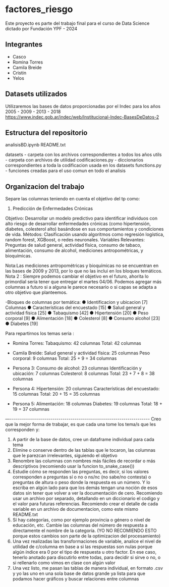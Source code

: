 # factores_riesgo
Este proyecto es parte del trabajo final para el curso de Data Science dictado por Fundación YPF - 2024

## Integrantes
* Casco
* Romina Torres
* Camila Breide
* Cristin
* Yelos

## Datasets utilizados
Utilizaremos las bases de datos proporcionadas por el Indec para los años 2005 - 2009 - 2013 - 2018
https://www.indec.gob.ar/indec/web/Institucional-Indec-BasesDeDatos-2

## Estructura del repositorio
analisisBD.ipynb
README.txt

datasets - carpeta con los archivos correspondientes a todos los años
utils - carpeta con archivos de utilidad
    codificaciones.py - diccionarios correspondientes a toda la codificacion usada en los datasets
    functions.py - funciones creadas para el uso comun en todo el analisis 

## Organizacion del trabajo
Separe las columnas teniendo en cuenta el objetivo del tp como:
1. Predicción de Enfermedades Crónicas

Objetivo: Desarrollar un modelo predictivo para identificar individuos con alto riesgo de
desarrollar enfermedades crónicas (como hipertensión, diabetes, colesterol alto) basándose
en sus comportamientos y condiciones de vida.
Métodos: Clasificación usando algoritmos como regresión logística, random forest,
XGBoost, o redes neuronales.
Variables Relevantes: Preguntas de salud general, actividad física, consumo de tabaco,
alimentación, consumo de alcohol, mediciones antropométricas, y bioquímicas.

Nota:Las mediciones antropométricas y bioquímicas no se encuentran en las bases
de 2009 y 2013, por lo que no las inclui en los bloques temáticos.
Nota 2 : Siempre podemos cambiar el objetivo en el futuro, ahorita lo primordial sería
tener que entregar el martes 04/06. Podemos agregar más columnas a futuro si a
alguna le parece necesario o si capas se adapta a otro objetivo que planteemos.

-Bloques de columnas por temática:
● Identificacion y ubicacion [7] Columnas
● Características del encuestado [15]
● Salud general y actividad física [25]
● Tabaquismo [42]
● Hipertensión [20]
● Peso corporal [9]
● Alimentación [18]
● Colesterol [8]
● Consumo alcohol [23]
● Diabetes [19]

Para repartirnos los temas seria :
* Romina Torres:
Tabaquismo: 42 columnas
Total: 42 columnas

* Camila Breide:
Salud general y actividad física: 25 columnas
Peso corporal: 9 columnas
Total: 25 + 9 = 34 columnas

* Persona 3:
Consumo de alcohol: 23 columnas
Identificación y ubicación: 7 columnas
Colesterol: 8 columnas
Total: 23 + 7 + 8 = 38 columnas

* Persona 4:
Hipertensión: 20 columnas
Características del encuestado: 15 columnas
Total: 20 + 15 = 35 columnas

* Persona 5:
Alimentación: 18 columnas
Diabetes: 19 columnas
Total: 18 + 19 = 37 columnas


—---------------------------------------------------------------------
Creo que la mejor forma de trabajar, es que cada una tome los tema/s que les corresponden
y:
1. A partir de la base de datos, cree un dataframe individual para cada tema
2. Elimine o conserve dentro de las tablas que le tocaron, las columnas que le
parezcan irrelevantes, siguiendo el objetivo
3. Renombre las columnas con nombres más fáciles de recordar o más descriptivos (recomiendo usar la funcion to_snake_case())
4. Estudie cómo se responden las preguntas, es decir, si los valores corresponden a
preguntas sí o no o ns/nc (no sabe/no contesta) o preguntas de altura o peso donde
la respuesta es un número. Y lo escriba en algún lado para que los demás tengan
una noción de esos datos sin tener que volver a ver la documentación de cero.
    Recomiendo usar un archivo por separado, detallando en un diccionario el codigo y el valor para futuras referencias.
    Recomiendo crear el detalle de cada variable en un archivo de documentacion, como este mismo README.txt
5. Sí hay categorías, como por ejemplo provincia o género o nivel de educación, etc.
Cambie las columnas del número de respuesta a directamente el nombre de la
categoría. (YO NO RECOMIENDO ESTO porque estos cambios son parte de la optimizacion del procesamiento)
6. Una vez realizadas las transformaciones de variable, analice el nivel de utilidad de
c/columna en base a si las respuestas son nulas porque algún índice era 0 por el
tipo de respuesta u otro factor. En ese caso, tenerlo anotado para discutirlo entre
todas, para decidir si sirve o no, o si rellenarlo como vimos en clase con algún valor
7. Una vez listo, me pasan las tablas de manera individual, en formato .csv y yo las
uno en una sola base de datos grande ya lista para que podamos hacer gráficos y
buscar relaciones entre columnas
